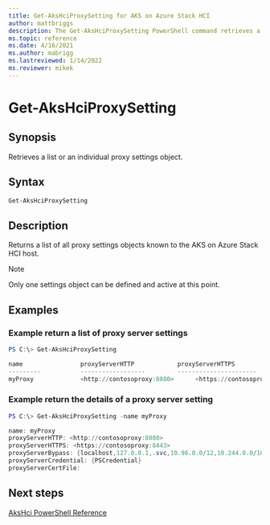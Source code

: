 ```yaml
---
title: Get-AksHciProxySetting for AKS on Azure Stack HCI
author: mattbriggs
description: The Get-AksHciProxySetting PowerShell command retrieves a proxy configuration.
ms.topic: reference
ms.date: 4/16/2021
ms.author: mabrigg 
ms.lastreviewed: 1/14/2022
ms.reviewer: mikek
---
```


# Get-AksHciProxySetting

## Synopsis
Retrieves a list or an individual proxy settings object.

## Syntax
```powershell
Get-AksHciProxySetting 
```

## Description
 Returns a list of all proxy settings objects known to the AKS on Azure Stack HCI host.

> [!NOTE]
> Only one settings object can be defined and active at this point.

## Examples

### Example return a list of proxy server settings

```powershell
PS C:\> Get-AksHciProxySetting

name                proxyServerHTTP            proxyServerHTTPS                    proxyServerBypass
---------           ------------------         ----------------------              ----------------------
myProxy             <http://contosoproxy:8080>      <https://contosoproxy:8443>    {localhost,127.0.0.1,.svc,10.96.0 ....} 
```

### Example return the details of a proxy server setting

```powershell
PS C:\> Get-AksHciProxySetting -name myProxy

name: myProxy
proxyServerHTTP: <http://contosoproxy:8080>
proxyServerHTTPS: <https://contosoproxy:8443>                   
proxyServerBypass: {localhost,127.0.0.1,.svc,10.96.0.0/12,10.244.0.0/16}
proxyServerCredential: {PSCredential} 
proxyServerCertFile: 
```
## Next steps

[AksHci PowerShell Reference](index.md)

